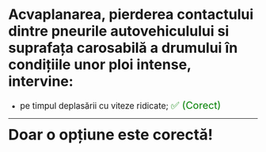 # Acvaplanarea, pierderea contactului dintre pneurile autovehiculului si suprafața carosabilă a drumului în condițiile unor ploi intense, intervine:

- <span style="font-size: larger;">pe timpul deplasării cu viteze ridicate; <span style="color: green; font-size: larger;">✅ (Corect)</span></span>

---

<span style="font-size: 30px; font-weight: bold;">**Doar o opțiune este corectă!**</span>